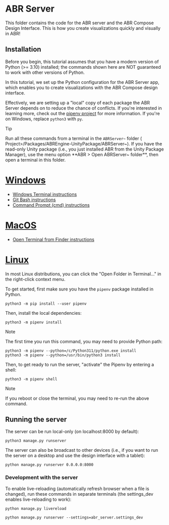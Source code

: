 # ABR Server

This folder contains the code for the ABR server and the ABR Compose Design
Interface. This is how you create visualizations quickly and visually in ABR!

## Installation

Before you begin, this tutorial assumes that you have a modern version of Python
(>= 3.10) installed; the commands shown here are NOT guaranteed to work with
other versions of Python.

In this tutorial, we set up the Python configuration for the ABR Server app,
which enables you to create visualizations with the ABR Compose design interface.

Effectively, we are setting up a "local" copy of each package the ABR Server
depends on to reduce the chance of conflicts. If you're interested in learning
more, check out the [pipenv project](https://docs.pipenv.org/) for more
information. If you're on Windows, replace `python3` with `py`.

> [!TIP]
> Run all these commands from a terminal in the `ABRServer~` folder (<Your >
> Project>/Packages/ABREngine-UnityPackage/ABRServer~). If you have the read-only
> Unity package (i.e., you just installed ABR from the Unity Package Manager), use
> the menu option **ABR > Open ABRServer~ folder**, then open a terminal in this
> folder.
> # [Windows](#tab/windows)
> - [Windows Terminal
>   instructions](https://johnwargo.com/posts/2024/launch-windows-terminal/)
> - [Git Bash instructions](https://stackoverflow.com/questions/72100187/how-to-open-git-bash-from-specific-folder-in-windows-11)
> - [Command Prompt (cmd)
>   instructions](https://www.howtogeek.com/789662/how-to-open-a-cmd-window-in-a-folder-on-windows/)
>
> # [MacOS](#tab/mac)
> - [Open Terminal from Finder
>   instructions](https://ladedu.com/how-to-open-a-terminal-window-at-any-folder-from-finder-in-macos/)
>
> # [Linux](#tab/linux)
> In most Linux distributions, you can click the "Open Folder in Terminal..." in the
> right-click context menu.

To get started, first make sure you have the `pipenv` package installed in Python.

```
python3 -m pip install --user pipenv
```

Then, install the local dependencies:

```
python3 -m pipenv install
```

> [!NOTE]
> The first time you run this command, you may need to provide Python path:
> 
> ```
> python3 -m pipenv --python=/c/Python311/python.exe install
> python3 -m pipenv --python=/usr/bin/python3 install
> ```

Then, to get ready to run the server, "activate" the Pipenv by entering a shell:

```
python3 -m pipenv shell
```

> [!NOTE]
> If you reboot or close the terminal, you may need to re-run the above command.


## Running the server

The server can be run local-only (on localhost:8000 by default):

```
python3 manage.py runserver
```

The server can also be broadcast to other devices (i.e., if you want to run the
server on a desktop and use the design interface with a tablet):

```
python manage.py runserver 0.0.0.0:8000
```


### Development with the server

To enable live-reloading (automatically refresh browser when a file is
changed), run these commands in separate terminals (the settings_dev 
enables live-reloading to work):

```
python manage.py livereload
```

```
python manage.py runserver --settings=abr_server.settings_dev
```
